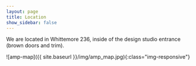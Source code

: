 ```yaml
---
layout: page
title: Location
show_sidebar: false
---
```


We are located in Whittemore 236, inside of the design studio entrance (brown doors and trim).

![amp-map]({{ site.baseurl }}/img/amp_map.jpg){:class="img-responsive"}
